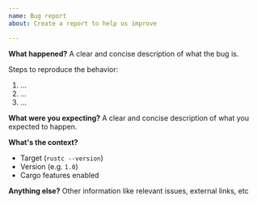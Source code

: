 ```yaml
---
name: Bug report
about: Create a report to help us improve

---
```


**What happened?**
A clear and concise description of what the bug is.

Steps to reproduce the behavior:
1. ...
2. ...
3. ...

**What were you expecting?**
A clear and concise description of what you expected to happen.

**What's the context?**
- Target (`rustc --version`)
- Version (e.g. `1.0`)
- Cargo features enabled

**Anything else?**
Other information like relevant issues, external links, etc